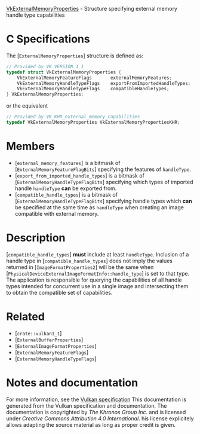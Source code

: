 [VkExternalMemoryProperties](https://www.khronos.org/registry/vulkan/specs/1.3-extensions/man/html/VkExternalMemoryProperties.html) - Structure specifying external memory handle type capabilities

# C Specifications
The [`ExternalMemoryProperties`] structure is defined as:
```c
// Provided by VK_VERSION_1_1
typedef struct VkExternalMemoryProperties {
    VkExternalMemoryFeatureFlags       externalMemoryFeatures;
    VkExternalMemoryHandleTypeFlags    exportFromImportedHandleTypes;
    VkExternalMemoryHandleTypeFlags    compatibleHandleTypes;
} VkExternalMemoryProperties;
```
or the equivalent
```c
// Provided by VK_KHR_external_memory_capabilities
typedef VkExternalMemoryProperties VkExternalMemoryPropertiesKHR;
```

# Members
- [`external_memory_features`] is a bitmask of [`ExternalMemoryFeatureFlagBits`] specifying the features of `handleType`.
- [`export_from_imported_handle_types`] is a bitmask of [`ExternalMemoryHandleTypeFlagBits`] specifying which types of imported handle `handleType` **can**  be exported from.
- [`compatible_handle_types`] is a bitmask of [`ExternalMemoryHandleTypeFlagBits`] specifying handle types which  **can**  be specified at the same time as `handleType` when creating an image compatible with external memory.

# Description
[`compatible_handle_types`] **must**  include at least `handleType`.
Inclusion of a handle type in [`compatible_handle_types`] does not imply the
values returned in [`ImageFormatProperties2`] will be the same when
[`PhysicalDeviceExternalImageFormatInfo::handle_type`] is set to
that type.
The application is responsible for querying the capabilities of all handle
types intended for concurrent use in a single image and intersecting them to
obtain the compatible set of capabilities.

# Related
- [`crate::vulkan1_1`]
- [`ExternalBufferProperties`]
- [`ExternalImageFormatProperties`]
- [`ExternalMemoryFeatureFlags`]
- [`ExternalMemoryHandleTypeFlags`]

# Notes and documentation
For more information, see the [Vulkan specification](https://www.khronos.org/registry/vulkan/specs/1.3-extensions/html/vkspec.html)
This documentation is generated from the Vulkan specification and documentation.
The documentation is copyrighted by *The Khronos Group Inc.* and is licensed under *Creative Commons Attribution 4.0 International*.
his license explicitely allows adapting the source material as long as proper credit is given.
        